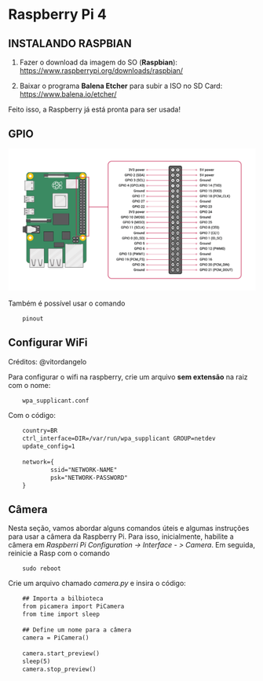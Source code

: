 # Raspberry Pi 4 

## INSTALANDO RASPBIAN

1. Fazer o download da imagem do SO (**Raspbian**): https://www.raspberrypi.org/downloads/raspbian/

2. Baixar o programa **Balena Etcher** para subir a ISO no SD Card: https://www.balena.io/etcher/

Feito isso, a Raspberry já está pronta para ser usada! 

## GPIO 

<img src="imagens\GPIO.png" alt="gpio">

Também é possível usar o comando 
        
        pinout



## Configurar WiFi

Créditos: @vitordangelo

Para configurar o wifi na raspberry, crie um arquivo **sem extensão** na raiz  com o nome: 

        wpa_supplicant.conf

Com o código:

        country=BR
        ctrl_interface=DIR=/var/run/wpa_supplicant GROUP=netdev
        update_config=1

        network={
                ssid="NETWORK-NAME"
                psk="NETWORK-PASSWORD"
        }

        

## Câmera

Nesta seção, vamos abordar alguns comandos úteis e algumas instruções para usar a câmera da Raspberry Pi.
Para isso, inicialmente, habilite a câmera em *Raspberri Pi Configuration -> Interface - > Camera*.
Em seguida, reinicie a Rasp com o comando

        sudo reboot

Crie um arquivo chamado *camera.py* e insira o código:

        ## Importa a bilbioteca
        from picamera import PiCamera
        from time import sleep

        ## Define um nome para a câmera
        camera = PiCamera()

        camera.start_preview()
        sleep(5)
        camera.stop_preview()

